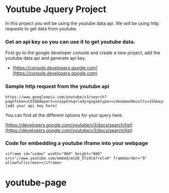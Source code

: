 # Youtube Jquery Project

In this project you will be using the youtube data api. We will be using http requests to get data from youtube.

### Get an api key so you can use it to get youtube data.

First go to the google developer console and create a new project, add the youtube data api and generate api key.

- [https://console.developers.google.com](https://console.developers.google.com)

### Sample http request from the youtube api

    https://www.googleapis.com/youtube/v3/search?pageToken=CDIQAA&part=snippet&q=lady+gaga&type=video&maxResults=25&key=[add your api key here]

You can find all the different options for your query here.

[https://developers.google.com/youtube/v3/docs/search/list](https://developers.google.com/youtube/v3/docs/search/list)

### Code for embedding a youtube iframe into your webpage

    <iframe id="video" width="960" height="600" src="//www.youtube.com/embed/en2D_5TzXCA?rel=0" frameborder="0" allowfullscreen></iframe>
# youtube-page
